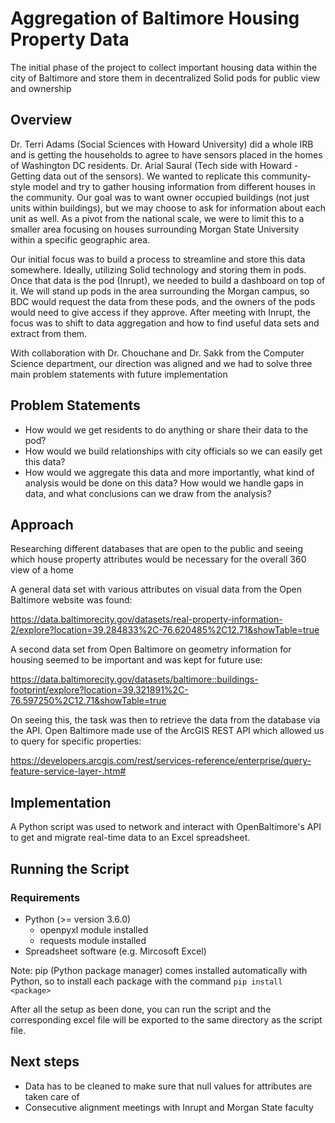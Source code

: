 # Aggregation of Baltimore Housing Property Data
The initial phase of the project to collect important housing data within the city of Baltimore and store them in decentralized Solid pods for public view and ownership

## Overview
Dr. Terri Adams (Social Sciences with Howard University) did a whole IRB and is getting the households to agree to have sensors placed in the homes of Washington DC residents. Dr. Arial Saural (Tech side with Howard - Getting data out of the sensors). We wanted to replicate this community-style model and try to gather housing information from different houses in the community. Our goal was to want owner occupied buildings (not just units within buildings), but we may choose to ask for information about each unit as well.
As a pivot from the national scale, we were to limit this to a smaller area focusing on houses surrounding Morgan State University within a specific geographic area.

Our initial focus was to build a process to streamline and store this data somewhere. Ideally, utilizing Solid technology and storing them in pods. Once that data is the pod (Inrupt), we needed to build a dashboard on top of it. We will stand up pods in the area surrounding the Morgan campus, so BDC would request the data from these pods, and the owners of the pods would need to give access if they approve. After meeting with Inrupt, the focus was to shift to data aggregation and how to find useful data sets and extract from them.

With collaboration with Dr. Chouchane and Dr. Sakk from the Computer Science department, our direction was aligned and we had to solve three main problem statements with future implementation

## Problem Statements
- How would we get residents to do anything or share their data to the pod?
- How would we build relationships with city officials so we can easily get this data?
- How would we aggregate this data and more importantly, what kind of analysis would be done on this data? How would we handle gaps in data, and what conclusions can we draw from the analysis?

## Approach
Researching different databases that are open to the public and seeing which house property attributes would be necessary for the overall 360 view of a home

A general data set with various attributes on visual data from the Open Baltimore website was found:

https://data.baltimorecity.gov/datasets/real-property-information-2/explore?location=39.284833%2C-76.620485%2C12.71&showTable=true

A second data set from Open Baltimore on geometry information for housing seemed to be important and was kept for future use:

https://data.baltimorecity.gov/datasets/baltimore::buildings-footprint/explore?location=39.321891%2C-76.597250%2C12.71&showTable=true

On seeing this, the task was then to retrieve the data from the database via the API. Open Baltimore made use of the ArcGIS REST API which allowed us to query for specific properties:

https://developers.arcgis.com/rest/services-reference/enterprise/query-feature-service-layer-.htm#

## Implementation

A Python script was used to network and interact with OpenBaltimore's API to get and migrate real-time data to an Excel spreadsheet.

## Running the Script

### Requirements
- Python (>= version 3.6.0)
  - openpyxl module installed
  - requests module installed
- Spreadsheet software (e.g. Mircosoft Excel)

Note: pip (Python package manager) comes installed automatically with Python, so to install each package with the command `pip install <package>`

After all the setup as been done, you can run the script and the corresponding excel file will be exported to the same directory as the script file.

## Next steps

- Data has to be cleaned to make sure that null values for attributes are taken care of
- Consecutive alignment meetings with Inrupt and Morgan State faculty
